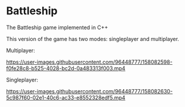 # Battleship
The Battleship game implemented in C++ 

This version of the game has two modes: singleplayer and multiplayer.

Multiplayer:

https://user-images.githubusercontent.com/96448777/158082598-f0fe28c8-b525-4028-bc2d-0a483313f003.mp4


Singleplayer:

https://user-images.githubusercontent.com/96448777/158082630-5c987f60-02e1-40c6-ac33-e8552328edf5.mp4

